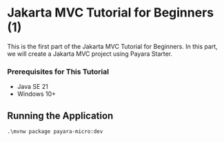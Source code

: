 # Jakarta MVC Tutorial for Beginners (1)

This is the first part of the Jakarta MVC Tutorial for Beginners.
In this part, we will create a Jakarta MVC project using Payara Starter.

### Prerequisites for This Tutorial

- Java SE 21
- Windows 10+

## Running the Application

```
.\mvnw package payara-micro:dev
```
